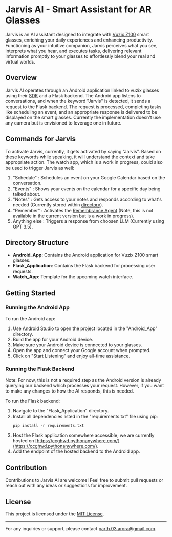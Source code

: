 # Jarvis AI - Smart Assistant for AR Glasses

Jarvis is an AI assistant designed to integrate with [Vuzix Z100](https://www.vuzix.com/products/z100-smart-glasses) smart glasses, enriching your daily experiences and enhancing productivity. Functioning as your intuitive companion, Jarvis perceives what you see, interprets what you hear, and executes tasks, delivering relevant information promptly to your glasses to effortlessly blend your real and virtual worlds.

## Overview

Jarvis AI operates through an Android application linked to vuzix glasses using their [SDK](https://github.com/Vuzix/ultralite-sdk-android) and a Flask backend. The Android app listens to conversations, and when the keyword "Jarvis" is detected, it sends a request to the Flask backend. The request is processed, completing tasks like scheduling an event, and an appropriate response is delivered to be displayed on the smart glasses. Currently the implementation doesn't use any camera but is envisioned to leverage one in future.

## Commands for Jarvis

To activate Jarvis, currently, it gets activated by saying "Jarvis". Based on these keywords while speaking, it will understand the context and take appropriate action. The watch app, which is a work in progress, could also be used to trigger Jarvis as well:

1. "Schedule" : Schedules an event on your Google Calendar based on the conversation.
2. "Events" : Shows your events on the calendar for a specific day being talked about.
3. "Notes" : Gets access to your notes and responds according to what's needed (Currently stored within [directory](https://github.com/partharora1105/JarvisAI/blob/main/Flask_Application/static/notes.txt)).
4. "Remember" : Activates the [Remembrance Agent](https://cdn.aaai.org/Symposia/Spring/1996/SS-96-02/SS96-02-022.pdf) (Note, this is not available in the current version but is a work in progress).
5. Anything else : Triggers a response from choosen LLM (Currently using GPT 3.5).

## Directory Structure

- **Android_App**: Contains the Android application for Vuzix Z100 smart glasses.
- **Flask_Application**: Contains the Flask backend for processing user requests.
- **Watch_App**: Template for the upcoming watch interface.

## Getting Started

### Running the Android App

To run the Android app:
1. Use [Android Studio](https://developer.android.com/studio) to open the project located in the "Android_App" directory.
2. Build the app for your Android device.
3. Make sure your Android device is connected to your glasses.
4. Open the app and connect your Google account when prompted.
5. Click on "Start Listening" and enjoy all-time assistance.

### Running the Flask Backend

Note: For now, this is not a required step as the Android version is already querying our backend which processes your request. However, if you want to make any changes to how the AI responds, this is needed.

To run the Flask backend:
1. Navigate to the "Flask_Application" directory.
2. Install all dependencies listed in the "requirements.txt" file using pip:
    ```
    pip install -r requirements.txt
    ```
3. Host the Flask application somewhere accessible; we are currently hosted on [https://ccghwd.pythonanywhere.com/](https://ccghwd.pythonanywhere.com/).
4. Add the endpoint of the hosted backend to the Android app.

## Contribution

Contributions to Jarvis AI are welcome! Feel free to submit pull requests or reach out with any ideas or suggestions for improvement.

## License

This project is licensed under the [MIT License](LICENSE).

---

For any inquiries or support, please contact parth.03.arora@gmail.com.
